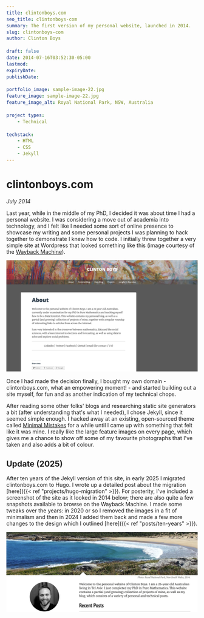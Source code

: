 ```yaml
---
title: clintonboys.com
seo_title: clintonboys-com
summary: The first version of my personal website, launched in 2014. 
slug: clintonboys-com
author: Clinton Boys

draft: false
date: 2014-07-16T03:52:30-05:00
lastmod: 
expiryDate: 
publishDate: 

portfolio_image: sample-image-22.jpg
feature_image: sample-image-22.jpg
feature_image_alt: Royal National Park, NSW, Australia

project types: 
    - Technical

techstack:
    - HTML
    - CSS
    - Jekyll
---
```


# clintonboys.com

*July 2014*

Last year, while in the middle of my PhD, I decided it was about time I had a personal website. I was considering a move out of academia into technology, and I felt like I needed some sort of online presence to showcase my writing and some personal projects I was planning to hack together to demonstrate I knew how to code. I initially threw together a very simple site at Wordpress that looked something like this (image courtesy of the [Wayback Machine](https://web.archive.org/web/20141216231359/http://clintonboys.com/)). 

![cb.com](cbcom_old.png)

Once I had made the decision finally, I bought my own domain - clintonboys.com, what an empowering moment! - and started building out a site myself, for fun and as another indication of my technical chops. 

After reading some other folks' blogs and researching static site generators a bit (after understanding that's what I needed), I chose Jekyll, since it seemed simple enough. I hacked away at an existing, open-sourced theme called [Minimal Mistakes](https://mmistakes.github.io/minimal-mistakes/) for a while until I came up with something that felt like it was mine. I really like the large feature images on every page, which gives me a chance to show off some of my favourite photographs that I've taken and also adds a bit of colour. 

## Update (2025)

After ten years of the Jekyll version of this site, in early 2025 I migrated clintonboys.com to Hugo. I wrote up a detailed post about the migration [here]({{< ref "projects/hugo-migration" >}}). For posterity, I've included a screenshot of the site as it looked in 2014 below; there are also quite a few snapshots available to browse on the Wayback Machine. I made some tweaks over the years: in 2020 or so I removed the images in a fit of minimalism and then in 2024 I added them back and made a few more changes to the design which I outlined [here]({{< ref "posts/ten-years" >}}). 

![cb.com](cbcom.png)




